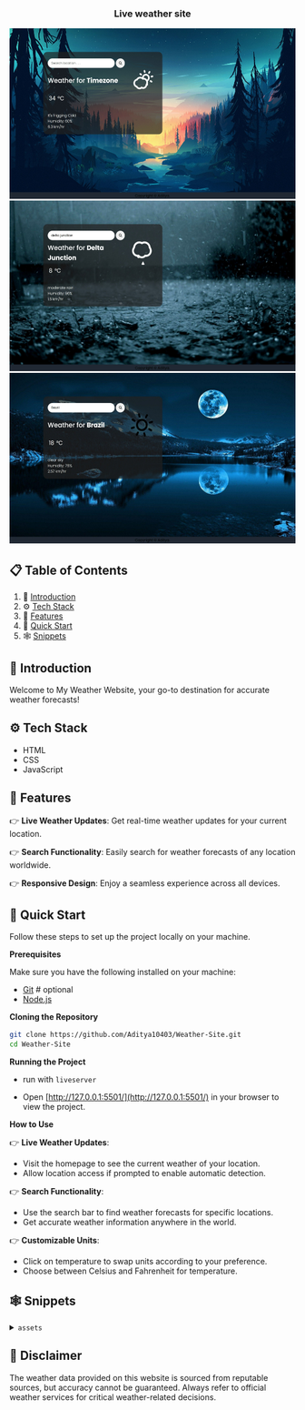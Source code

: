<div align="center">
<h3 align="center">Live weather site</h3>
      <img src="photos/default.jpeg" alt="Project Banner" width="800" height="300">
      <img src="photos/rain.jpeg" alt="Project Banner" width="800" height="300">
      <img src="photos/night.jpeg" alt="Project Banner" width="800" height="300">
  <br />

  <!-- <div>
    <img src="https://img.shields.io/badge/-Tailwind_CSS-black?style=for-the-badge&logoColor=white&logo=tailwindcss&color=06B6D4" alt="tailwindcss" />
  </div> -->
</div>

## 📋 <a name="table">Table of Contents</a>

1. 🤖 [Introduction](#introduction)
2. ⚙️ [Tech Stack](#tech-stack)
3. 🔋 [Features](#features)
4. 🤸 [Quick Start](#quick-start)
5. 🕸️ [Snippets](#snippets)

## <a name="introduction">🤖 Introduction</a>

Welcome to My Weather Website, your go-to destination for accurate weather forecasts!

## <a name="tech-stack">⚙️ Tech Stack</a>

- HTML
- CSS
- JavaScript


## <a name="features">🔋 Features</a>

👉 **Live Weather Updates**: Get real-time weather updates for your current location.

👉 **Search Functionality**: Easily search for weather forecasts of any location worldwide.

👉 **Responsive Design**: Enjoy a seamless experience across all devices.

## <a name="quick-start">🤸 Quick Start</a>

Follow these steps to set up the project locally on your machine.

**Prerequisites**

Make sure you have the following installed on your machine:

- [Git](https://git-scm.com/) # optional
- [Node.js](https://nodejs.org/en)

**Cloning the Repository**

```bash
git clone https://github.com/Aditya10403/Weather-Site.git
cd Weather-Site
```

**Running the Project**

- run with `liveserver` 

- Open [http://127.0.0.1:5501/](http://127.0.0.1:5501/) in your browser to view the project.

**How to Use**

👉 **Live Weather Updates**:
   - Visit the homepage to see the current weather of your location.
   - Allow location access if prompted to enable automatic detection.

👉 **Search Functionality**:
   - Use the search bar to find weather forecasts for specific locations.
   - Get accurate weather information anywhere in the world.

👉 **Customizable Units**:
   - Click on temperature to swap units according to your preference.
   - Choose between Celsius and Fahrenheit for temperature.

## <a name="snippets">🕸️ Snippets</a>

<details>
<summary><code>assets</code></summary>

[link](/photos/)

</details>


## <a>🚨 Disclaimer</a>

The weather data provided on this website is sourced from reputable sources, but accuracy cannot be guaranteed. Always refer to official weather services for critical weather-related decisions.

#

